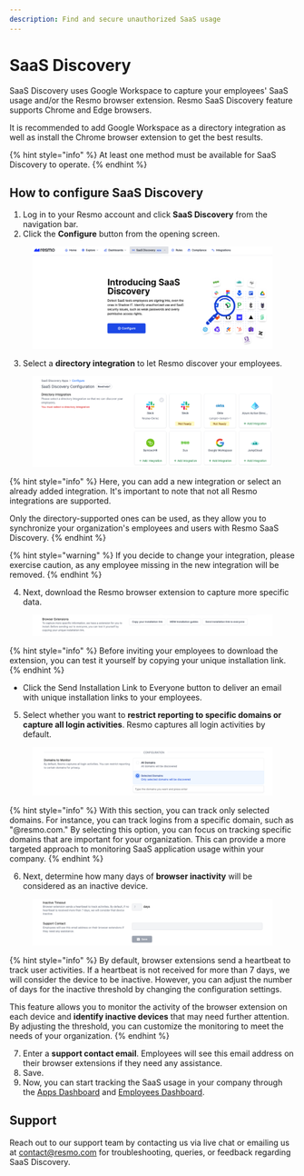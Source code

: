 ```yaml
---
description: Find and secure unauthorized SaaS usage
---
```


# SaaS Discovery

SaaS Discovery uses Google Workspace to capture your employees' SaaS usage and/or the Resmo browser extension. Resmo SaaS Discovery feature supports Chrome and Edge browsers.

It is recommended to add Google Workspace as a directory integration as well as install the Chrome browser extension to get the best results.

{% hint style="info" %}
At least one method must be available for SaaS Discovery to operate.
{% endhint %}

## How to configure SaaS Discovery

1. Log in to your Resmo account and click **SaaS Discovery** from the navigation bar.
2. Click the **Configure** button from the opening screen.

<figure><img src="../.gitbook/assets/configure-saas-discovery.png" alt=""><figcaption></figcaption></figure>

3. Select a **directory integration** to let Resmo discover your employees.

<figure><img src="../.gitbook/assets/select-directory-integration.png" alt=""><figcaption></figcaption></figure>

{% hint style="info" %}
Here, you can add a new integration or select an already added integration. It's important to note that not all Resmo integrations are supported.&#x20;

Only the directory-supported ones can be used, as they allow you to synchronize your organization's employees and users with Resmo SaaS Discovery.
{% endhint %}

{% hint style="warning" %}
If you decide to change your integration, please exercise caution, as any employee missing in the new integration will be removed.
{% endhint %}

4. Next, download the Resmo browser extension to capture more specific data.&#x20;

<figure><img src="../.gitbook/assets/browser-extension-link-selection.png" alt=""><figcaption></figcaption></figure>

{% hint style="info" %}
Before inviting your employees to download the extension, you can test it yourself by copying your unique installation link.
{% endhint %}

* Click the Send Installation Link to Everyone button to deliver an email with unique installation links to your employees.

5. Select whether you want to **restrict reporting to specific domains or capture all login activities**. Resmo captures all login activities by default.

<figure><img src="../.gitbook/assets/domains-to-monitor.png" alt=""><figcaption></figcaption></figure>

{% hint style="info" %}
With this section, you can track only selected domains. For instance, you can track logins from a specific domain, such as "@resmo.com." By selecting this option, you can focus on tracking specific domains that are important for your organization. This can provide a more targeted approach to monitoring SaaS application usage within your company.
{% endhint %}

6. Next, determine how many days of **browser inactivity** will be considered as an inactive device.

<figure><img src="../.gitbook/assets/inactive-timeout.png" alt=""><figcaption></figcaption></figure>

{% hint style="info" %}
By default, browser extensions send a heartbeat to track user activities. If a heartbeat is not received for more than 7 days, we will consider the device to be inactive. However, you can adjust the number of days for the inactive threshold by changing the configuration settings.&#x20;

This feature allows you to monitor the activity of the browser extension on each device and **identify inactive devices** that may need further attention. By adjusting the threshold, you can customize the monitoring to meet the needs of your organization.
{% endhint %}

7. Enter a **support contact email**. Employees will see this email address on their browser extensions if they need any assistance.
8. Save.&#x20;
9. Now, you can start tracking the SaaS usage in your company through the [Apps Dashboard](saas-discovery-apps-dashboard.md) and [Employees Dashboard](saas-discovery-employees-dashboard.md).

## Support

Reach out to our support team by contacting us via live chat or emailing us at contact@resmo.com for troubleshooting, queries, or feedback regarding SaaS Discovery.
